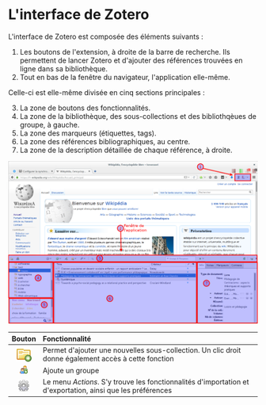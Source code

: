 # L'interface de Zotero

L'interface de Zotero est composée des éléments suivants :

1. Les boutons de l'extension, à droite de la barre de recherche. Ils permettent de lancer Zotero et d'ajouter des références trouvées en ligne dans sa bibliothèque.
2. Tout en bas de la fenêtre du navigateur, l'application elle-même.

Celle-ci est elle-même divisée en cinq sections principales :

3. La zone de boutons des fonctionnalités.
4. La zone de la bibliothèque, des sous-collections et des bibliothqèues de groupe, à gauche.
5. La zone des marqueurs (étiquettes, tags).
6. La zone des références bibliographiques, au centre.
7. La zone de la description détaillée de chaque référence, à droite.

![Interface de Zotero](images/interface.png)

| Bouton | Fonctionnalité |
|:------:|:-------------- |
|![](images/toolbar-collection-add@2x.png)| Permet d'ajouter une nouvelles sous-collection. Un clic droit donne également accès à cette fonction|
|![](images/group_add.png)| Ajoute un groupe |
|![](images/cog@2x.png)| Le menu *Actions*. S'y trouve les fonctionnalités d'importation et d'exportation, ainsi que les préférences|
